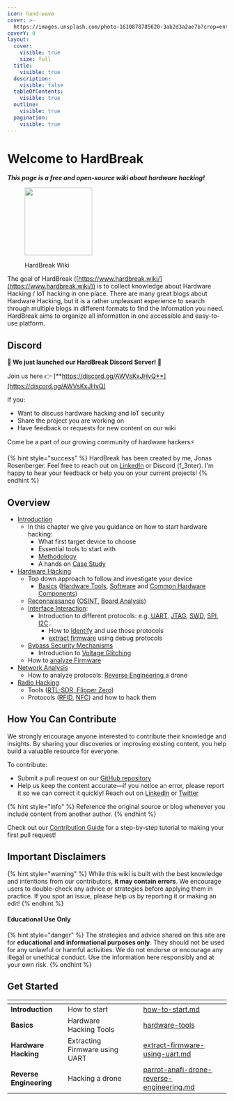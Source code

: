 ```yaml
---
icon: hand-wave
cover: >-
  https://images.unsplash.com/photo-1610878785620-3ab2d3a2ae7b?crop=entropy&cs=srgb&fm=jpg&ixid=M3wxOTcwMjR8MHwxfHNlYXJjaHw3fHxtaWNyb2NvbnRyb2xsZXJ8ZW58MHx8fHwxNzI4Mzk0NjM3fDA&ixlib=rb-4.0.3&q=85
coverY: 0
layout:
  cover:
    visible: true
    size: full
  title:
    visible: true
  description:
    visible: false
  tableOfContents:
    visible: true
  outline:
    visible: true
  pagination:
    visible: true
---
```


# Welcome to HardBreak

_**This page is a free and open-source wiki about hardware hacking!**_

<figure><img src=".gitbook/assets/image (16).png" alt="" width="155"><figcaption><p>HardBreak Wiki</p></figcaption></figure>

The goal of HardBreak ([https://www.hardbreak.wiki/](https://www.hardbreak.wiki/)) is to collect knowledge about Hardware Hacking / IoT hacking in one place. There are many great blogs about Hardware Hacking, but it is a rather unpleasant experience to search through multiple blogs in different formats to find the information you need. HardBreak aims to organize all information in one accessible and easy-to-use platform.

## Discord

**🎉 We just launched our HardBreak Discord Server! 🎉**

Join us here 👉 [**https://discord.gg/AWVsKxJHvQ**](https://discord.gg/AWVsKxJHvQ)

If you:

* Want to discuss hardware hacking and IoT security
* Share the project you are working on
* Have feedback or requests for new content on our wiki

Come be a part of our growing community of hardware hackers⚡

{% hint style="success" %}
HardBreak has been created by me, Jonas Rosenberger. Feel free to reach out on [LinkedIn](https://www.linkedin.com/in/jonas-rosenberger-3276b1164/) or Discord (f\_3nter). I'm happy to hear your feedback or help you on your current projects!
{% endhint %}

## Overview

* [Introduction](introduction/how-to-start.md)
  * In this chapter we give you guidance on how to start hardware hacking:
    * What first target device to choose
    * Essential tools to start with
    * [Methodology](introduction/quickstart.md)
    * A hands on [Case Study](introduction/case-study-led-to-a-cve-update/general-case-study.md)
* [Hardware Hacking](hardware-hacking/introduction.md)
  * Top down approach to follow and investigate your device
    * [Basics](hardware-hacking/basics/) ([Hardware Tools](hardware-hacking/basics/tools/hardware-tools/), [Software](hardware-hacking/basics/tools/software-tools/) and [Common Hardware Components](hardware-hacking/basics/common-hardware-components.md))
  * [Reconnaissance](hardware-hacking/reconnaissance/) ([OSINT](hardware-hacking/reconnaissance/closed-device/osint-search-the-web.md), [Board Analysis](hardware-hacking/reconnaissance/opened-device/board-analysis.md))
  * [Interface Interaction](hardware-hacking/interface-interaction/):
    * Introduction to different protocols: e.g.,[UART](hardware-hacking/interface-interaction/uart/), [JTAG](hardware-hacking/interface-interaction/jtag-swd/jtag/), [SWD](hardware-hacking/interface-interaction/jtag-swd/swd.md), [SPI](hardware-hacking/interface-interaction/spi/), [I2C](hardware-hacking/interface-interaction/i2c.md)..
      * How to [Identify](hardware-hacking/interface-interaction/uart/uart-from-start-to-finish.md) and use those protocols
      * [extract firmware](hardware-hacking/interface-interaction/uart/extract-firmware-using-uart.md) using debug protocols
  * [Bypass Security Mechanisms](hardware-hacking/bypassing-security/)
    * Introduction to [Voltage Glitching](hardware-hacking/bypassing-security/voltage-glitiching/)
  * How to [analyze Firmware](hardware-hacking/analyze-firmware.md)
* [Network Analysis](network-analysis/introduction.md)
  * How to analyze protocols: [Reverse Engineering ](network-analysis/protocols/application-layer/proprietary-protocols/parrot-anafi-drone-reverse-engineering.md)a drone
* [Radio Hacking](radio-hacking/introduction.md)
  * Tools ([RTL-SDR](radio-hacking/tools/rf-signal-analyzers/rtl-sdr.md),[ Flipper Zero](radio-hacking/tools/flipper-zero/))
  * Protocols ([RFID](radio-hacking/protocols/rfid.md), [NFC](radio-hacking/tools/flipper-zero/nfc.md)) and how to hack them

## How You Can Contribute

We strongly encourage anyone interested to contribute their knowledge and insights. By sharing your discoveries or improving existing content, you help build a valuable resource for everyone.

To contribute:

* Submit a pull request on our [GitHub repository](https://github.com/F3enter/HardBreak)
* Help us keep the content accurate—if you notice an error, please report it so we can correct it quickly! Reach out on [LinkedIn](https://www.linkedin.com/in/jonas-rosenberger-3276b1164/) or [Twitter](https://x.com/HardBreakWiki)

{% hint style="info" %}
Reference the original source or blog whenever you include content from another author.
{% endhint %}

Check out our [Contribution Guide](contribute/how-to-contribute.md) for a step-by-step tutorial to making your first pull request!

## Important Disclaimers

{% hint style="warning" %}
While this wiki is built with the best knowledge and intentions from our contributors, **it may contain errors**. We encourage users to double-check any advice or strategies before applying them in practice. If you spot an issue, please help us by reporting it or making an edit!
{% endhint %}

#### Educational Use Only

{% hint style="danger" %}
The strategies and advice shared on this site are for **educational and informational purposes only**. They should not be used for any unlawful or harmful activities. We do not endorse or encourage any illegal or unethical conduct. Use the information here responsibly and at your own risk.
{% endhint %}

## Get Started

<table data-view="cards"><thead><tr><th></th><th></th><th data-hidden data-card-cover data-type="files"></th><th data-hidden></th><th data-hidden data-card-target data-type="content-ref"></th></tr></thead><tbody><tr><td><strong>Introduction</strong></td><td>How to start</td><td></td><td></td><td><a href="introduction/how-to-start.md">how-to-start.md</a></td></tr><tr><td><strong>Basics</strong></td><td>Hardware Hacking Tools</td><td></td><td></td><td><a href="hardware-hacking/basics/tools/hardware-tools/">hardware-tools</a></td></tr><tr><td><strong>Hardware Hacking</strong></td><td>Extracting Firmware using UART</td><td></td><td></td><td><a href="hardware-hacking/interface-interaction/uart/extract-firmware-using-uart.md">extract-firmware-using-uart.md</a></td></tr><tr><td><strong>Reverse Engineering</strong></td><td>Hacking a drone</td><td></td><td></td><td><a href="network-analysis/protocols/application-layer/proprietary-protocols/parrot-anafi-drone-reverse-engineering.md">parrot-anafi-drone-reverse-engineering.md</a></td></tr></tbody></table>
